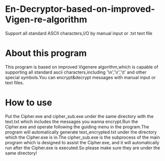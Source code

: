 # En-Decryptor-based-on-improved-Vigen-re-algorithm
Support all standard ASCII characters,I/O by manual input or .txt text file

About this program
=========================
This program is based on improved Vigenere algorithm,which is capable of supporting all standard ascii characters,including '\n','\r','\t' and other special symbols.You can encrypt&decrypt messages with manual input or text files.

How to use
=========================
Put the Cipher.exe and cipher_sub.exe under the same directory with the text.txt which includes the messages you wanna encrypt.Run the Cipher.exe and operate following the guiding menu in the program.The program will automatically generate text_encrypted.txt under the directory which the Cipher.exe is in.The cipher_sub.exe is the subprocess of the main program which is designed to assist the Cipher.exe, and it will automatically run after the Cipher.exe is executed.So please make sure they are under the same directory!
